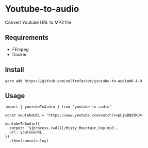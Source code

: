 # Youtube-to-audio

Convert Youtube URL to MP3 file

## Requirements

- FFmpeg
- Docker

## Install

`yarn add https://github.com/selfrefactor/youtube-to-audio#0.4.0`

## Usage

```
import { youtubeToAudio } from 'youtube-to-audio'

const youtubeURL = 'https://www.youtube.com/watch?v=pLjaBQd3KU4'

youtubeToAudio({
  output: `${process.cwd()}/Misty_Mountain_Hop.mp3`,
  url: youtubeURL,
})
  .then(console.log)
```